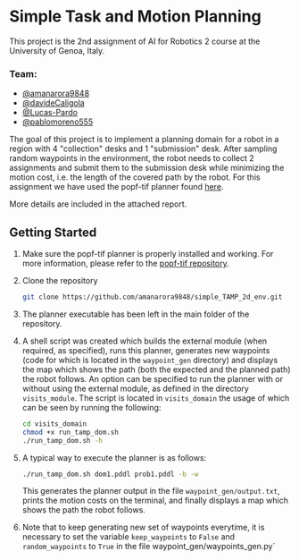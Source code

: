 # Simple Task and Motion Planning

This project is the 2nd assignment of AI for Robotics 2 course at the University of Genoa, Italy.

### Team:
- [@amanarora9848](https://github.com/amanarora9848)
- [@davideCaligola](https://github.com/davideCaligola)
- [@Lucas-Pardo](https://github.com/Lucas-Pardo)
- [@pablomoreno555](https://github.com/pablomoreno555)

The goal of this project is to implement a planning domain for a robot in a region with 4 "collection" desks and 1 "submission" desk. After sampling random waypoints in the environment, the robot needs to collect 2 assignments and submit them to the submission desk while minimizing the motion cost, i.e. the length of the covered path by the robot. For this assignment we have used the popf-tif planner found [here](https://github.com/popftif/popf-tif).

More details are included in the attached report.

## Getting Started

1. Make sure the popf-tif planner is properly installed and working. For more information, please refer to the [popf-tif repository](https://github.com/popftif/popf-tif).

2. Clone the repository
    ```bash
    git clone https://github.com/amanarora9848/simple_TAMP_2d_env.git
    ```

3. The planner executable has been left in the main folder of the repository. 

4. A shell script was created which builds the external module (when required, as specified), runs this planner, generates new waypoints (code for which is located in the `waypoint_gen` directory) and displays the map which shows the path (both the expected and the planned path) the robot follows. An option can be specified to run the planner with or without using the external module, as defined in the directory `visits_module`. The script is located in `visits_domain` the usage of which can be seen by running the following:

    ```bash
    cd visits_domain
    chmod +x run_tamp_dom.sh
    ./run_tamp_dom.sh -h
    ```

5. A typical way to execute the planner is as follows:

    ```bash
    ./run_tamp_dom.sh dom1.pddl prob1.pddl -b -w
    ```

    This generates the planner output in the file `waypoint_gen/output.txt`, prints the motion costs on the terminal, and finally displays a map which shows the path the robot follows.

6. Note that to keep generating new set of waypoints everytime, it is necessary to set the variable `keep_waypoints` to `False` and `random_waypoints` to `True` in the file waypoint_gen/waypoints_gen.py`
